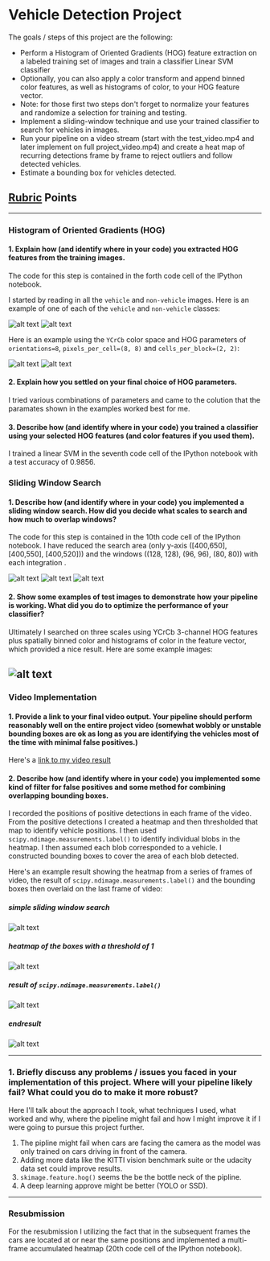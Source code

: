 # Vehicle Detection Project

The goals / steps of this project are the following:

* Perform a Histogram of Oriented Gradients (HOG) feature extraction on a labeled training set of images and train a classifier Linear SVM classifier
* Optionally, you can also apply a color transform and append binned color features, as well as histograms of color, to your HOG feature vector. 
* Note: for those first two steps don't forget to normalize your features and randomize a selection for training and testing.
* Implement a sliding-window technique and use your trained classifier to search for vehicles in images.
* Run your pipeline on a video stream (start with the test_video.mp4 and later implement on full project_video.mp4) and create a heat map of recurring detections frame by frame to reject outliers and follow detected vehicles.
* Estimate a bounding box for vehicles detected.

[//]: # (Image References)
[image_HOG_1]: ./output_images/car_images.png
[image_HOG_2]: ./output_images/noncar_images.png
[image_HOG_3]: ./output_images/hog_car.png
[image_HOG_4]: ./output_images/hog_noncar.png
[sliding_1]: ./output_images/sliding_01.png
[sliding_2]: ./output_images/sliding_02.png
[sliding_3]: ./output_images/sliding_03.png
[sliding_4]: ./output_images/sliding_04.png

[heatmap_1]: ./output_images/sliding_04.png
[heatmap_2]: ./output_images/heatmap_01.png
[heatmap_3]: ./output_images/heatmap_02.png
[heatmap_4]: ./output_images/heatmap_03.png

[image3]: ./examples/sliding_windows.jpg
[image4]: ./examples/sliding_window.jpg
[image5]: ./examples/bboxes_and_heat.png
[image6]: ./examples/labels_map.png
[image7]: ./examples/output_bboxes.png
[video1]: ./project_video.mp4

## [Rubric](https://review.udacity.com/#!/rubrics/513/view) Points

---

### Histogram of Oriented Gradients (HOG)

#### 1. Explain how (and identify where in your code) you extracted HOG features from the training images.

The code for this step is contained in the forth code cell of the IPython notebook.  

I started by reading in all the `vehicle` and `non-vehicle` images.  Here is an example of one of each of the `vehicle` and `non-vehicle` classes:

![alt text][image_HOG_1]
![alt text][image_HOG_2]

Here is an example using the `YCrCb` color space and HOG parameters of `orientations=8`, `pixels_per_cell=(8, 8)` and `cells_per_block=(2, 2)`:

![alt text][image_HOG_3]
![alt text][image_HOG_4]

#### 2. Explain how you settled on your final choice of HOG parameters.

I tried various combinations of parameters and came to the colution that the paramates shown in the examples worked best for me.

#### 3. Describe how (and identify where in your code) you trained a classifier using your selected HOG features (and color features if you used them).

I trained a linear SVM in the seventh code cell of the IPython notebook with a test accuracy of 0.9856.

### Sliding Window Search

#### 1. Describe how (and identify where in your code) you implemented a sliding window search.  How did you decide what scales to search and how much to overlap windows?

The code for this step is contained in the 10th code cell of the IPython notebook. I have reduced the search area (only y-axis ([400,650], [400,550], [400,520])) and the windows ((128, 128), (96, 96), (80, 80)) with each integration .

![alt text][sliding_1]
![alt text][sliding_2]
![alt text][sliding_3]



#### 2. Show some examples of test images to demonstrate how your pipeline is working.  What did you do to optimize the performance of your classifier?

Ultimately I searched on three scales using YCrCb 3-channel HOG features plus spatially binned color and histograms of color in the feature vector, which provided a nice result.  Here are some example images:

![alt text][sliding_4]
---

### Video Implementation

#### 1. Provide a link to your final video output.  Your pipeline should perform reasonably well on the entire project video (somewhat wobbly or unstable bounding boxes are ok as long as you are identifying the vehicles most of the time with minimal false positives.)
Here's a [link to my video result](./project_video_result.mp4)


#### 2. Describe how (and identify where in your code) you implemented some kind of filter for false positives and some method for combining overlapping bounding boxes.

I recorded the positions of positive detections in each frame of the video.  From the positive detections I created a heatmap and then thresholded that map to identify vehicle positions.  I then used `scipy.ndimage.measurements.label()` to identify individual blobs in the heatmap.  I then assumed each blob corresponded to a vehicle.  I constructed bounding boxes to cover the area of each blob detected.  

Here's an example result showing the heatmap from a series of frames of video, the result of `scipy.ndimage.measurements.label()` and the bounding boxes then overlaid on the last frame of video:

##### simple sliding window search
![alt text][heatmap_1]

##### heatmap of the boxes with a threshold of 1
![alt text][heatmap_2]


##### result of `scipy.ndimage.measurements.label()`
![alt text][heatmap_3]

##### endresult
![alt text][heatmap_4]



---

###  1. Briefly discuss any problems / issues you faced in your implementation of this project.  Where will your pipeline likely fail?  What could you do to make it more robust?

Here I'll talk about the approach I took, what techniques I used, what worked and why, where the pipeline might fail and how I might improve it if I were going to pursue this project further.  

1. The pipline might fail when cars are facing the camera as the model was only trained on cars driving in front of the camera.
2. Adding more data like the KITTI vision benchmark suite or the udacity data set could improve results.
3. `skimage.feature.hog()` seems the be the bottle neck of the pipline.
4. A deep learning approve might be better (YOLO or SSD).


---

### Resubmission

For the resubmission I utilizing the fact that in the subsequent frames the cars are located at or near the same positions and implemented a multi-frame accumulated heatmap (20th code cell of the IPython notebook).
